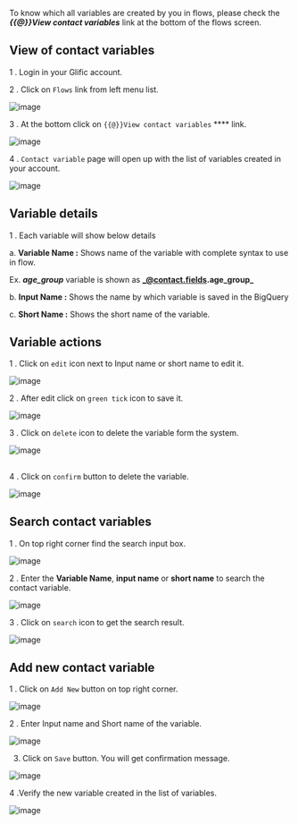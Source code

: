 To know which all variables are created by you in flows, please check the **_{{@}}View contact variables_** link at the bottom of the flows screen.

## View of contact variables

1 . Login in your Glific account.

2 . Click on `Flows` link from left menu list.

![image](https://user-images.githubusercontent.com/32592458/219549466-023f6688-09b6-42ca-a1e8-eb74f4bb9479.png)



3 . At the bottom click on `{{@}}View contact variables` **** link.

![image](https://user-images.githubusercontent.com/32592458/219549477-4132d2fc-c8ae-4e5e-a58a-25854ca847cd.png)


4 . `Contact variable` page will open up with the list of variables created in your account.

![image](https://user-images.githubusercontent.com/32592458/219549496-5d62e3c9-d68e-4ddf-9396-5491f2e63006.png)



## Variable details

1 . Each variable will show below details

a. **Variable Name :** Shows name of the variable with complete syntax to  use in flow.

Ex. **_age_group_** variable is shown as **_@contact.fields.age_group_**

b. **Input Name :** Shows the name by which variable is saved in the BigQuery

c. **Short Name :** Shows the short name of the variable.



## Variable actions

1 . Click on `edit` icon next to Input name or short name to edit it.

![image](https://user-images.githubusercontent.com/32592458/219549507-6b902055-ed1f-4b51-9b02-fc5a0eacd8a9.png)



2 . After edit click on `green tick` icon to save it.

![image](https://user-images.githubusercontent.com/32592458/219549516-25de99cf-d4fa-4307-b7f9-eb408e7ad38f.png)



3 . Click on `delete` icon to delete the variable form the system.

![image](https://user-images.githubusercontent.com/32592458/219549538-4b2ae8be-09da-45de-a877-d329b573b802.png)

## 

4 . Click on `confirm` button to delete the variable.

![image](https://user-images.githubusercontent.com/32592458/219549547-6d4f2e5d-7396-4d9e-8571-884c3236772f.png)



## Search contact variables

1 . On top right corner find the search input box.

![image](https://user-images.githubusercontent.com/32592458/219549565-d6444905-5069-4f69-a009-d25571736218.png)



2 . Enter the **Variable Name**, **input name** or **short name** to search the contact variable.

![image](https://user-images.githubusercontent.com/32592458/219549582-d39808a0-c0c8-4f15-b11a-c7dc8fcc1b34.png)



3 . Click on `search` icon to get the search result.

![image](https://user-images.githubusercontent.com/32592458/219549595-f7dc2de3-7c73-4dad-983c-f6c03adfae18.png)



## Add new contact variable

1 . Click on `Add New` button on top right corner.

![image](https://user-images.githubusercontent.com/32592458/219549617-5f50e868-62fe-497e-9540-2d9751e7d3e8.png)



2 . Enter Input name and Short name of the variable.

![image](https://user-images.githubusercontent.com/32592458/219549630-412f4d20-9d0a-4b63-b55b-bfaedc95204c.png)



3.  Click on `Save` button. You will get confirmation message.

![image](https://user-images.githubusercontent.com/32592458/219549642-e478b7c1-5267-499d-ba18-7d951c9ebc19.png)



4 .Verify the new variable created in the list of variables.

![image](https://user-images.githubusercontent.com/32592458/219549651-7e712517-5267-4590-9554-a99190fd0368.png)

